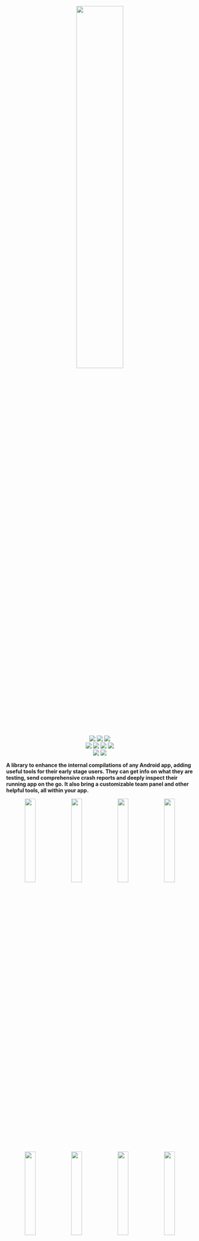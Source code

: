 <!-- # InAppDevTools -->
<p align="center">
 <img src="https://github.com/rafaco/InAppDevTools/wiki/images/social.png" width="50%">
</p>

<p align="center">
  <a href="https://www.android.com/" alt="Platform">
      <img src="https://img.shields.io/badge/Platform-Android-green.svg?style=flat"/></a>
  <a href="https://github.com/rafaco/InAppDevTools/wiki/Coding-contributions-guide#project-structure" alt="Artifacts">
      <img src="https://img.shields.io/badge/Artifacts-Plugin_and_libraries-purple.svg?style=flat"/></a>
  <a href="https://github.com/rafaco/InAppDevTools/commits" alt="Maturity">
      <img src="https://img.shields.io/badge/Maturity-development-orange.svg?style=flat"/></a>
  </br>
  <a href="https://github.com/rafaco/InAppDevTools/releases" alt="Version">
      <img src="https://img.shields.io/maven-metadata/v/https/jcenter.bintray.com/es/rafaco/inappdevtools/support/maven-metadata.xml.svg?colorB=blue&label=Version&style=flat"/></a>
  <a href="https://circleci.com/gh/rafaco/InAppDevTools/tree/master" alt="CircleCi Status">
      <img src="https://circleci.com/gh/rafaco/InAppDevTools/tree/master.svg?style=shield"/></a>
  <a href="https://sonarcloud.io/dashboard?id=rafaco_InAppDevTools" alt="Sonar Status">
      <img src="https://sonarcloud.io/api/project_badges/measure?project=rafaco_InAppDevTools&metric=alert_status"/></a>
  <a href="https://sonarcloud.io/dashboard?id=rafaco_InAppDevTools" alt="Sonar lines count">
      <img src="https://sonarcloud.io/api/project_badges/measure?project=rafaco_InAppDevTools&metric=ncloc"/></a>
  </br>
  <a href="https://git.io/IADT" alt="ShortLink">
      <img src="https://img.shields.io/badge/ShortLink-git.io%2FIADT-blueviolet.svg?style=flat&logo=github"/></a>
  <a href="https://www.openhub.net/p/InAppDevTools" alt="OpenHub">
      <img src="https://www.openhub.net/p/InAppDevTools/widgets/project_thin_badge.gif"/></a>
  <!-- <a href="https://android-arsenal.com/details/1/887" alt="Android Arsenal">
      <img src="https://img.shields.io/badge/Android%20Arsenal-InAppDevTools-brightgreen.svg?style=flat"/></a> 
  <a href="https://www.openhub.net/p/InAppDevTools" alt="OpenHub">
      <img src="https://www.openhub.net/p/InAppDevTools/widgets/project_thin_badge.gif"/></a>-->
</p>

**A library to enhance the internal compilations of any Android app, adding useful tools for their early stage users. They can get info on what they are testing, send comprehensive crash reports and deeply inspect their running app on the go. It also bring a customizable team panel and other helpful tools, all within your app.**

<p align="center">
 <img src="https://github.com/rafaco/InAppDevTools/wiki/Lunatic/NonDevBanners/ScreenBanner1.gif" width="24%">
 <img src="https://github.com/rafaco/InAppDevTools/wiki/Lunatic/NonDevBanners/ScreenBanner2.gif" width="24%">
 <img src="https://github.com/rafaco/InAppDevTools/wiki/Lunatic/NonDevBanners/ScreenBanner3.gif" width="24%">
 <img src="https://github.com/rafaco/InAppDevTools/wiki/Lunatic/NonDevBanners/ScreenBanner4.gif" width="24%">
</p>
<p align="center">
 <img src="https://github.com/rafaco/InAppDevTools/wiki/Lunatic/Devs/Screen1.gif" width="24%">
 <img src="https://github.com/rafaco/InAppDevTools/wiki/Lunatic/Devs/Screen2.gif" width="24%">
 <img src="https://github.com/rafaco/InAppDevTools/wiki/Lunatic/Devs/Screen3.gif" width="24%">
 <img src="https://github.com/rafaco/InAppDevTools/wiki/Lunatic/Devs/Screen4.gif" width="24%">
</p>

**All your internal users** (QA, managers, client, beta testers...) can get precise information on what they are testing and use an exclusive panel customized by the dev team with actions and resources. They also can send contextualized reports, which automagically include highly valuable information like repro steps, screenshots, crash details, full logs and environment info (app, build, repo status, device and OS).</p>

**For developers** this is conceptually similar to Chrome DevTools but packed inside your app, a revolutionary concept that enhance their daily compilations. We provide a complete set of tools to inspect, analyze and modify a running app from within it, without cable and on the go. It helps them to understand what's really happening underneath in order to highlight issues and bug causes. They also receive comprehensive reports, can customize our tools for others and can make use of some coding helpers.

**Production users** get neither any of our features nor apk size increase. They get a spotless app thoroughly polished in an agile development process, enhanced by our tools :)


#### Tools
Auto-logger, repro step generator, logcat viewer, crash handler, reports, source browser, layout inspector, component browser, storage editor, network activity, info panels (apk , build, repo, device and os), coding helpers and much more.


#### Characteristics
- Usable everywhere without cable, our UI overlap your app.
- Easy to install, just add our dependencies to your Gradle files.
- Careful with your releases, where everything will be auto disabled by default.
- Flexible to configure via Gradle extension.
- Handy integrations available to improve the experience of your testers and to assist your developers.

#### Features

<table border="0">
<tr><td width="30%" align="center" valign="top"><img src="https://github.com/rafaco/InAppDevTools/wiki/screenshots/Animated/Screenshots_Info.gif"></td><td>
 
**App and device info**  
Get detailed information about what are you testing and where. The build process (variant, type, date, machine, user, gradle versions, dependencies,...), the sources used (remote repo status, local repo, commits and change diffs...), the resulting app (manifest, version, namespace, signing, installation...), the device where is running (model, hardware, battery, sensors...) and their operative system (version, status, memory, storage, installed apps...).
</td></tr>
<tr><td width="30%" align="center" valign="top"><img src="https://github.com/rafaco/InAppDevTools/wiki/screenshots/Animated/Screenshots_Team.gif"></td><td>

**Team resources and reports**  
Provide your own resources for your internal users via Gradle configuration (team name, description, build notes, external links and action buttons. Your users can easily send report directly to the development team. Reports can include a zip with all gathered data (environment info, logs, screenshots, crash details, network request, logic snapshot...).
</td></tr>
<tr><td width="30%" align="center" valign="top"><img src="https://github.com/rafaco/InAppDevTools/wiki/screenshots/Animated/Screenshots_Crash.gif"></td><td>
 
 **Crash visualization and report**  
We intercept any exception and show details immediately, on the same screen where it happen. These details include app status, current activity, logs, screenshots and graphic stacktrace with navigation to causing source lines. Crashes can be reported via email and we will include a zip with all gathered details.
</td></tr>
<tr><td width="30%" align="center" valign="top"><img src="https://github.com/rafaco/InAppDevTools/wiki/screenshots/Animated/Screenshots_Logs.gif"></td><td>
 
**Logs, reproduction steps and advance events**  
Browse the standard logcat output from your sessions as you use your app. They are surrounded by our auto generated events to give you more context. Our event cover from basic reproduction steps (user interaction, navigation, network activity...) to advanced entries (lifecycle events, crashes, ANRs, device events...).
</td></tr>
<tr><td width="30%" align="center" valign="top"><img src="https://github.com/rafaco/InAppDevTools/wiki/screenshots/Animated/Screenshots_UI.gif"></td><td>
 
**View inspector**  
Navigate through your current layout components by touching elements or by browsing your hierarchy. Modify xml properties straight away and see the results in your screen.
Browse you current components and their sources (tasks, activity and fragments), zoom your screen, measure elements and take screenshots.
</td></tr>
<tr><td width="30%" align="center" valign="top"><img src="https://github.com/rafaco/InAppDevTools/wiki/screenshots/Animated/Screenshots_Logic.gif"></td><td>
 
**Logic and network inspector**  
Get details about your running logic components (processes, threads, services, content providers and broadcast receivers) and inspect the network request/responses between your backend and your app. Browse and edit your storages (databases, shared preferences and files) and edit their values.
</td></tr>
</table>


## Setup <a name="setup"/>

You only need to modify 2 gradle files. On your **root build.gradle** file:

```gradle
buidscript {...}

plugins {
    id "es.rafaco.inappdevtools" version "0.0.58" apply false           // 1.
}

allprojects {
    repositories {
        maven { url "https://jitpack.io"}                               // 2.
    }
}
```
<details><summary align="center">Show details</summary><p>
 
1. Add our plugin in your `plugins` closure, which should be just before `buildscript`.
2. Add JitPack to `allprojects`, `repositories`.

</br></p></details>

On your **app** module **build.gradle** file:

```gradle
apply plugin: 'com.android.application'
apply plugin: 'es.rafaco.inappdevtools'                                 // 1.

android {
    ...
}

dependencies {
    releaseImplementation 'es.rafaco.inappdevtools:noop:0.0.58'         // 2.
    
    debugImplementation 'es.rafaco.inappdevtools:support:0.0.58'        // 3.
    //debugImplementation 'es.rafaco.inappdevtools:androidx:0.0.58'
}

inappdevtools {                                                         // 4.
    enabled = true
    teamName = 'YourTeam'
    teamEmail = 'youremail@yourdomain.com'
    notes = 'First build note, replace me on the next ones.'
}
```
<details><summary align="center">Show details</summary><p>

1. Apply our plugin
2. Add our `noop` for your release builds
3. Choose between `androidx` or `support` for your debug builds, according to the Android libraries in your project. `androidx` require Jetifier enabled.
4. Add our configuration closure `inappdevtools` and fill your email at least.

</br></p></details>

From now on, when building your project artifacts:

* **Iadt will be enabled on your Debug builds**: all features will be available and **your source code will be exposed** throw our UI and in your APK files.
* **Iadt will be disabled on your Release builds**: no feature will be available, your sources aren't exposed and your APK size will be minimally increased.

Ready to go! Just run a Debug build and our welcome dialog will pop up on your device.

For additional setup details visit our wiki:

 - [Compatibility](https://github.com/rafaco/InAppDevTools/wiki/Setup#compatibility)
 - [Detailed setup](https://github.com/rafaco/InAppDevTools/wiki/Setup#detailed-setup)
 - [Configurations](https://github.com/rafaco/InAppDevTools/wiki/Configurations)
 - [Redefine which are your internal compilations](https://github.com/rafaco/InAppDevTools/wiki/Configurations#debug-vs-release-compilation)
 - [Limit source code exposition](https://github.com/rafaco/InAppDevTools/wiki/Configurations#3-source-inclusion-and-source-inspection)
 - [Web apps and Hybrid apps](https://github.com/rafaco/InAppDevTools/wiki/Setup#hybrid-apps)
 - [Including additional modules](https://github.com/rafaco/InAppDevTools/wiki/Setup#including-additional-gradle-modules-optional)


## Usage <a name="usage"/>

<table border="0"><tr><td>

After the [setup](#setup) process, you only need to *Run* a debug build of your app into a real device or emulator. 

On first start, our **welcome dialog** will pop up. It gives basic information about the running apk, allows to disable our tools and helps in accepting the permission to show over your app.

</td><td width="30%"><img src="https://github.com/rafaco/InAppDevTools/wiki/screenshots/overlays/Welcome_Screen.png"></td></tr></table>


<table border="0"><tr><td width="30%"><img src="https://github.com/rafaco/InAppDevTools/wiki/screenshots/overlays/Home_Screen.png"></td><td>

You can **invoke our UI** at any time by tapping the new floating icon that appear over your app or by shaking your device with your app on foreground. It gives you access to all our tools while you keep using your app.

Our UI will **auto popup on crash**, showing full details about the crash and allowing to report it.

</td></tr></table>

<!-- ### Invocation <a name="invocation"/>
On crash our UI will automatically popup but you can also invoke it at any time by using one of the following methods:
- Shake your device with your app on foreground
- Tap our floating icon
- Or programmatically calling `Iadt.show();` -->


## Integrations

There are multiple ways to integrate your app with our library for a better customization or to improve the experience of your internal users. All this methods will be safely ignored when our library is disabled (release builds, disabled configuration or using noop artifacts).

### Customize your team info
You can customize a lot of things in the 'Team Screen' of your compilations by using our Gradle configuration. For field details, visit [configurations](https://github.com/rafaco/InAppDevTools/wiki/Configurations).
```gradle
inappdevtools {
    teamName = "DemoTeam"
    teamEmail = 'inappdevtools@gmail.com'
    teamDesc = "Team description or any text you want to show on top of Team screen. Change it with 'teamDesc' configuration."
    teamLinks = [ website   : "http://inappdevtools.org",
                  repo      : "https://github.com/rafaco/InAppDevTools"]
}
```

### Add team actions
You can easily add buttons into your 'Team screen' to perform any logic or to call any of your methods. Pass a ```ButtonFlexData``` instance to ```Iadt.addTeamAction()```, with your action in a ```Runnable``` and details for the button (message, icon, color...). Add them on startup (i.e. onCreate of your app or main activity) or dynamically at any point (i.e. after user log in).

```java
Iadt.addTeamAction(new ButtonFlexData("Call yourMethod",
        R.drawable.ic_run_white_24dp,
        new Runnable() {
            @Override
            public void run() {
                YourClass.yourMethod("someParam");
            }
        }));
```

### Add build notes
You can provide a text to describe your compilation, their changes or to provide instructions. It will be shown at welcome dialog, team screen and build screen.

Use our `notes` configuration in Gradle or modify `BuildConfigField.NOTES` at runtime:
```gradle
inappdevtools {
    notes = "This is a SAMPLE NOTE provided at buildtime by our Gradle extension"
}
```
```java
Iadt.getConfig()
    .setString(BuildConfigField.NOTES, 
            "This is a SAMPLE NOTE provided at runtime by our Java interface");
```

### Show internal messages
You can show special toast messages only for your internal users. This messages will be shown when this library is enabled and will be ignored on your release builds.

Your internal users can easily distinguish them from the standard toast as they are shown in a top position and they are colored base on the severity. This messages will auto generate an event.

```java
Iadt.buildMessage("This is a DEV message").fire();                 //Light blue (default)
Iadt.buildMessage("This is a INFO message").isInfo().fire();       //Green
Iadt.buildMessage("This is a WARNING message").isWarning().fire(); //Yellow
Iadt.buildMessage("This is a ERROR message").isError().fire();     //Red
```

### Fire your own events
You can create and fire your own events manually. These events will be shown on our log screen like any other auto-generated events. It will also appear in reproduction steps if it has a verbosity greater than Info (I, W and E).

```java
Iadt.buildEvent("Quick event sample").fire();

Iadt.buildEvent("User logged in: " + userData.getName())
    .setExtra(userData.toString())
    .setCategory("User")
    .setSubcategory("LogIn")
    .isInfo()
    .fire();
```

## Contributing and building instructions

There are many ways to help us starting from giving this project a GitHub :star:, recommending this library to your friends :loudspeaker: or sending us your feedback :love_letter:.

For more, please check out our [CONTRIBUTING.md](CONTRIBUTING.md) document and our [Coding contributions guide](https://github.com/rafaco/InAppDevTools/wiki/Coding-contributions-guide) in our Wiki.

   **Join our community and help us making your job easy! :)**


## About this project

I started this project while I was working on an international flight information app. We had a user in another country with a nasty bug that we were unable to reproduce. I send him a special apk to record their logs and to send them to us on crash. We identify the problem straight away just looking at the log.

Days after I added an overlay to see the logs over our activities and the first info panel... and it became my personal tool for my daily duties. I carried on adding more tools and I started to realise that it could be useful for other Android developers as well. Few months later, I quit my job to fully focus on this project and to make it flexible for other apps.

Year and a half later, I am very excited with the results obtained and I'm looking forward to create a friendly community to push this project to the moon, [join us!](CONTRIBUTING.md). Meanwhile, I'm currently searching for job at Madrid, ideally within an Android team open to use this tools. Check out my [LinkedIn profile](https://linkedin.com/in/rafaco).

## Links <a name="links"/>
- External references:
    - [inappdevtools.org](https:/inappdevtools.org). Our new website (under construction)
    - \[Your link here\] Write a public entry and notify us!
- Apps using this library:
    - ~~[InAppDevTools Demo](https://play.google.com)~~ Coming soon at Google Play
    - \[Your app here\] Let us know and get a link to your app.


## Thanks <a name="thanks"/>
- To [@whataa](https://github.com/whataa) for [Pandora](https://github.com/whataa/pandora), key for layout, network and storage inspection :trophy:
- To [@Zsolt Kocsi](https://github.com/zsoltk) for [Paperwork](https://github.com/zsoltk/paperwork), inspiration for CompileConfig
- To [@tiagohm](https://github.com/tiagohm) for [CodeView](https://github.com/tiagohm/CodeView)
- To [@alorma](https://github.com/alorma) for [TimelineView](https://github.com/alorma/timelineview)
- To [@valdesekamdem](https://github.com/valdesekamdem) for [MaterialDesign-Toast](https://github.com/valdesekamdem/MaterialDesign-Toast)
- To [@rnevet](https://github.com/rnevet) for [WCViewPager](https://github.com/rnevet/WCViewPager)
- To [@SalomonBrys](https://github.com/SalomonBrys) for [ANR-WatchDog](https://github.com/SalomonBrys/ANR-WatchDog)
- To [@nisrulz](https://github.com/nisrulz) for [EasyDeviceInfo](https://github.com/nisrulz/easydeviceinfo)
- To [Android Open Source Project](https://source.android.com/) for [Arch](https://developer.android.com/topic/libraries/architecture)

## License <a name="license"/>
```
Copyright 2018-2020 Rafael Acosta Alvarez

Licensed under the Apache License, Version 2.0 (the "License");
you may not use this file except in compliance with the License.
You may obtain a copy of the License at

    http://www.apache.org/licenses/LICENSE-2.0

Unless required by applicable law or agreed to in writing, software
distributed under the License is distributed on an "AS IS" BASIS,
WITHOUT WARRANTIES OR CONDITIONS OF ANY KIND, either express or implied.
See the License for the specific language governing permissions and
limitations under the License.
```
This project modify, include and use products with separate copyright
notices and license terms. For details, see [LICENSE](LICENSE)


